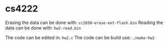 # cs4222
Erasing the data can be done with: `cc2650-erase-ext-flash.bin`
Reading the data can be done with: `hw2-read.bin`

The code can be edited in: `hw2.c`
The code can be build use: `./make-hw2`
